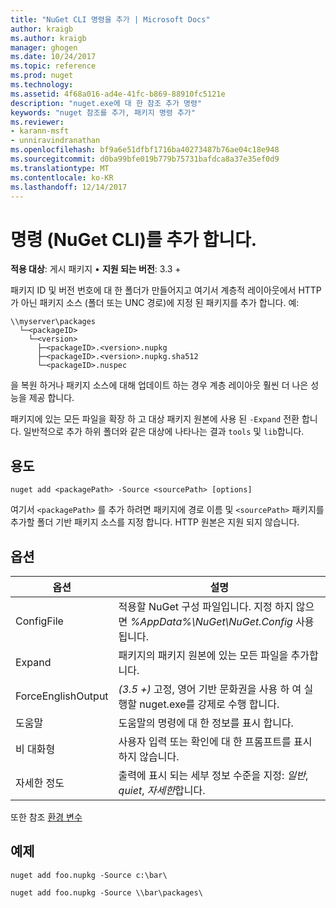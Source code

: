 ```yaml
---
title: "NuGet CLI 명령을 추가 | Microsoft Docs"
author: kraigb
ms.author: kraigb
manager: ghogen
ms.date: 10/24/2017
ms.topic: reference
ms.prod: nuget
ms.technology: 
ms.assetid: 4f68a016-ad4e-41fc-b869-88910fc5121e
description: "nuget.exe에 대 한 참조 추가 명령"
keywords: "nuget 참조를 추가, 패키지 명령 추가"
ms.reviewer:
- karann-msft
- unniravindranathan
ms.openlocfilehash: bf9a6e51dfbf1716ba40273487b76ae04c18e948
ms.sourcegitcommit: d0ba99bfe019b779b75731bafdca8a37e35ef0d9
ms.translationtype: MT
ms.contentlocale: ko-KR
ms.lasthandoff: 12/14/2017
---
```

# <a name="add-command-nuget-cli"></a>명령 (NuGet CLI)를 추가 합니다.

**적용 대상**: 게시 패키지 &bullet; **지원 되는 버전**: 3.3 +

패키지 ID 및 버전 번호에 대 한 폴더가 만들어지고 여기서 계층적 레이아웃에서 HTTP가 아닌 패키지 소스 (폴더 또는 UNC 경로)에 지정 된 패키지를 추가 합니다. 예:

    \\myserver\packages
      └─<packageID>
        └─<version>
          ├─<packageID>.<version>.nupkg
          ├─<packageID>.<version>.nupkg.sha512
          └─<packageID>.nuspec

을 복원 하거나 패키지 소스에 대해 업데이트 하는 경우 계층 레이아웃 훨씬 더 나은 성능을 제공 합니다.

패키지에 있는 모든 파일을 확장 하 고 대상 패키지 원본에 사용 된 `-Expand` 전환 합니다. 일반적으로 추가 하위 폴더와 같은 대상에 나타나는 결과 `tools` 및 `lib`합니다.

## <a name="usage"></a>용도

```
nuget add <packagePath> -Source <sourcePath> [options]
```

여기서 `<packagePath>` 를 추가 하려면 패키지에 경로 이름 및 `<sourcePath>` 패키지를 추가할 폴더 기반 패키지 소스를 지정 합니다. HTTP 원본은 지원 되지 않습니다.

## <a name="options"></a>옵션

| 옵션 | 설명 |
| --- | --- |
| ConfigFile | 적용할 NuGet 구성 파일입니다. 지정 하지 않으면 *%AppData%\NuGet\NuGet.Config* 사용 됩니다.| 
| Expand | 패키지의 패키지 원본에 있는 모든 파일을 추가합니다. |
| ForceEnglishOutput | *(3.5 +)*  고정, 영어 기반 문화권을 사용 하 여 실행할 nuget.exe를 강제로 수행 합니다. |
| 도움말 | 도움말의 명령에 대 한 정보를 표시 합니다. |
| 비 대화형 | 사용자 입력 또는 확인에 대 한 프롬프트를 표시 하지 않습니다. |
| 자세한 정도 | 출력에 표시 되는 세부 정보 수준을 지정: *일반*, *quiet*, *자세한*합니다. |

또한 참조 [환경 변수](cli-ref-environment-variables.md)

## <a name="examples"></a>예제

```
nuget add foo.nupkg -Source c:\bar\

nuget add foo.nupkg -Source \\bar\packages\
```
